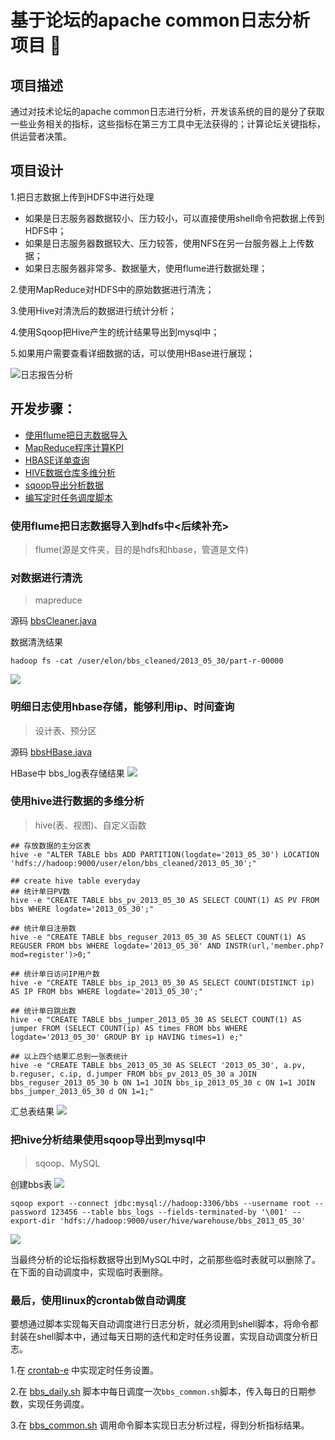 # 基于论坛的apache common日志分析项目 :maple_leaf:
## 项目描述
通过对技术论坛的apache common日志进行分析，开发该系统的目的是分了获取一些业务相关的指标，这些指标在第三方工具中无法获得的；计算论坛关键指标，供运营者决策。
## 项目设计
1.把日志数据上传到HDFS中进行处理				
- 如果是日志服务器数据较小、压力较小，可以直接使用shell命令把数据上传到HDFS中；			
- 如果是日志服务器数据较大、压力较答，使用NFS在另一台服务器上上传数据；
- 如果日志服务器非常多、数据量大，使用flume进行数据处理；

2.使用MapReduce对HDFS中的原始数据进行清洗；

3.使用Hive对清洗后的数据进行统计分析；

4.使用Sqoop把Hive产生的统计结果导出到mysql中；

5.如果用户需要查看详细数据的话，可以使用HBase进行展现；

![日志报告分析](https://i.imgur.com/q2Bl7G6.png)

## 开发步骤：

- <a href="#1">使用flume把日志数据导入</a>
- <a href="#2">MapReduce程序计算KPI</a>
- <a href="#3">HBASE详单查询</a>
- <a href="#4">HIVE数据仓库多维分析</a>
- <a href="#5">sqoop导出分析数据</a>
- <a href="#6">编写定时任务调度脚本</a>

### <a name="1">使用flume把日志数据导入到hdfs中<后续补充></a>
>flume(源是文件夹，目的是hdfs和hbase，管道是文件)

### <a name="2">对数据进行清洗</a>
>mapreduce

源码 [bbsCleaner.java](/src/com/elon33/bbs/bbsCleaner.java "点击此处查看源码")

数据清洗结果

	hadoop fs -cat /user/elon/bbs_cleaned/2013_05_30/part-r-00000
	
![](https://i.imgur.com/6PPetpR.png)
### <a name="3">明细日志使用hbase存储，能够利用ip、时间查询</a>
>设计表、预分区

源码 [bbsHBase.java](/src/com/elon33/bbs/bbsHBase.java "点击此处查看源码")

HBase中 bbs_log表存储结果
![](https://i.imgur.com/vOGjQt7.png)

### <a name="4">使用hive进行数据的多维分析</a>
>hive(表、视图)、自定义函数

	## 存放数据的主分区表
	hive -e "ALTER TABLE bbs ADD PARTITION(logdate='2013_05_30') LOCATION 'hdfs://hadoop:9000/user/elon/bbs_cleaned/2013_05_30';"
	
	## create hive table everyday
	## 统计单日PV数
	hive -e "CREATE TABLE bbs_pv_2013_05_30 AS SELECT COUNT(1) AS PV FROM bbs WHERE logdate='2013_05_30';"
	
	## 统计单日注册数
	hive -e "CREATE TABLE bbs_reguser_2013_05_30 AS SELECT COUNT(1) AS REGUSER FROM bbs WHERE logdate='2013_05_30' AND INSTR(url,'member.php?mod=register')>0;"

	## 统计单日访问IP用户数
	hive -e "CREATE TABLE bbs_ip_2013_05_30 AS SELECT COUNT(DISTINCT ip) AS IP FROM bbs WHERE logdate='2013_05_30';"

	## 统计单日跳出数
	hive -e "CREATE TABLE bbs_jumper_2013_05_30 AS SELECT COUNT(1) AS jumper FROM (SELECT COUNT(ip) AS times FROM bbs WHERE logdate='2013_05_30' GROUP BY ip HAVING times=1) e;"

	## 以上四个结果汇总到一张表统计
	hive -e "CREATE TABLE bbs_2013_05_30 AS SELECT '2013_05_30', a.pv, b.reguser, c.ip, d.jumper FROM bbs_pv_2013_05_30 a JOIN bbs_reguser_2013_05_30 b ON 1=1 JOIN bbs_ip_2013_05_30 c ON 1=1 JOIN bbs_jumper_2013_05_30 d ON 1=1;"

汇总表结果
![](https://i.imgur.com/u5Kbhiq.png)

### <a name="5">把hive分析结果使用sqoop导出到mysql中</a>
>sqoop、MySQL

创建bbs表
![](https://i.imgur.com/s8mmGHM.png)

	sqoop export --connect jdbc:mysql://hadoop:3306/bbs --username root --password 123456 --table bbs_logs --fields-terminated-by '\001' --export-dir 'hdfs://hadoop:9000/user/hive/warehouse/bbs_2013_05_30'
	
![](https://i.imgur.com/9sF6ZQm.png)

当最终分析的论坛指标数据导出到MySQL中时，之前那些临时表就可以删除了。在下面的自动调度中，实现临时表删除。

### <a name="6">最后，使用linux的crontab做自动调度</a>

要想通过脚本实现每天自动调度进行日志分析，就必须用到shell脚本，将命令都封装在shell脚本中，通过每天日期的迭代和定时任务设置，实现自动调度分析日志。

1.在 [crontab-e](/crontab-e "点击此处查看源码") 中实现定时任务设置。

2.在 [ bbs_daily.sh](/bbs_daily.sh "点击此处查看源码") 脚本中每日调度一次`bbs_common.sh`脚本，传入每日的日期参数，实现任务调度。

3.在 [bbs_common.sh](/bbs_common.sh "点击此处查看源码") 调用命令脚本实现日志分析过程，得到分析指标结果。
